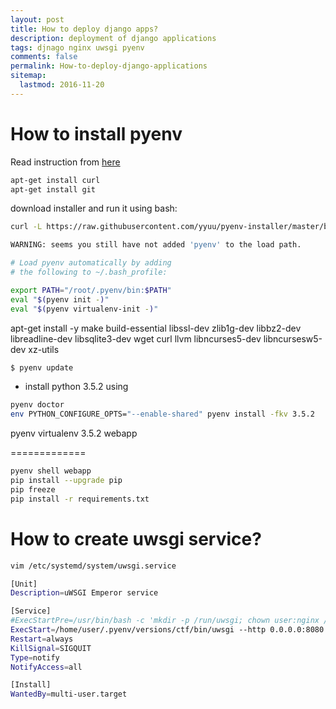 ```yaml
---
layout: post
title: How to deploy django apps?
description: deployment of django applications
tags: djnago nginx uwsgi pyenv
comments: false
permalink: How-to-deploy-django-applications
sitemap:
  lastmod: 2016-11-20
---
```


How to install pyenv
=================
Read instruction from [here](https://github.com/yyuu/pyenv-installer)

```bash
apt-get install curl
apt-get install git
```

download installer and run it using bash:

```bash
curl -L https://raw.githubusercontent.com/yyuu/pyenv-installer/master/bin/pyenv-installer | bash
```

```bash
WARNING: seems you still have not added 'pyenv' to the load path.

# Load pyenv automatically by adding
# the following to ~/.bash_profile:

export PATH="/root/.pyenv/bin:$PATH"
eval "$(pyenv init -)"
eval "$(pyenv virtualenv-init -)"
```

apt-get install -y make build-essential libssl-dev zlib1g-dev libbz2-dev libreadline-dev libsqlite3-dev wget curl llvm libncurses5-dev libncursesw5-dev xz-utils


```bash
$ pyenv update
```

* install python 3.5.2 using 

```bash
pyenv doctor
env PYTHON_CONFIGURE_OPTS="--enable-shared" pyenv install -fkv 3.5.2
```
pyenv virtualenv 3.5.2 webapp


=============

```bash
pyenv shell webapp
pip install --upgrade pip
pip freeze
pip install -r requirements.txt
```

How to create uwsgi service?
==============================

```bash
vim /etc/systemd/system/uwsgi.service
```

```bash
[Unit]
Description=uWSGI Emperor service

[Service]
#ExecStartPre=/usr/bin/bash -c 'mkdir -p /run/uwsgi; chown user:nginx /run/uwsgi'
ExecStart=/home/user/.pyenv/versions/ctf/bin/uwsgi --http 0.0.0.0:8080 --wsgi-file /home/user/ctf7/portal_backend/wsgi.py --chdir /home/user/ctf7/
Restart=always
KillSignal=SIGQUIT
Type=notify
NotifyAccess=all

[Install]
WantedBy=multi-user.target
```